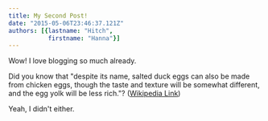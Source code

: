 ```yaml
---
title: My Second Post!
date: "2015-05-06T23:46:37.121Z"
authors: [{lastname: "Hitch",
           firstname: "Hanna"}]
---
```


Wow! I love blogging so much already.

Did you know that "despite its name, salted duck eggs can also be made from
chicken eggs, though the taste and texture will be somewhat different, and the
egg yolk will be less rich."?
([Wikipedia Link](https://en.wikipedia.org/wiki/Salted_duck_egg))

Yeah, I didn't either.

